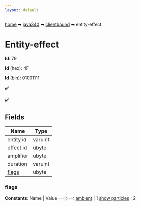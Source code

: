 ```yaml
---
layout: default
---
```


[home](/) ➡ [java340](/protocol/java340) ➡ [clientbound](/protocol/java340/clientbound) ➡ entity-effect

# Entity-effect

**Id**: 79

**Id** (hex): 4F

**Id** (bin): 01001111

✔️

✔️

## Fields

Name | Type
---|---
entity id | varuint
effect id | ubyte
amplifier | ubyte
duration | varuint
[flags](#flags) | ubyte

### flags

**Constants**:
Name | Value
---|:---:
[ambient](flags_ambient) | 1
[show particles](flags_show-particles) | 2

